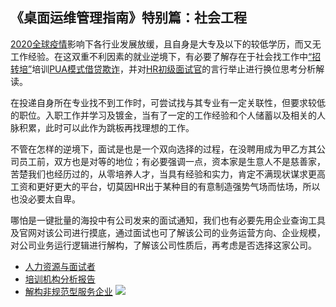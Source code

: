 ## 《桌面运维管理指南》特别篇：社会工程

[2020全球疫情](https://zh.wikipedia.org/zh-hans/2019冠状病毒病疫情)影响下各行业发展放缓，且自身是大专及以下的较低学历，而又无工作经验。在这双重不利因素的就业逆境下，有必要了解存在于社会找工作中[“招转培”](https://hoochanlon.github.io/helpdesk-manual/notice/ti-analysis.html)培训[PUA模式借贷欺诈](https://hoochanlon.github.io/helpdesk-manual/notice/ti-analysis.html#%E5%9F%B9%E8%AE%AD%E6%9C%BA%E6%9E%84%E5%AF%B9pua%E5%BA%94%E7%94%A8%E8%B0%83%E6%9F%A5)，并对[HR初级面试官](https://hoochanlon.github.io/helpdesk-manual/notice/interview.html)的言行举止进行换位思考分析解读。

在投递自身所在专业找不到工作时，可尝试找与其专业有一定关联性，但要求较低的职位。入职工作并学习及镀金，当有了一定的工作经验和个人储蓄以及相关的人脉积累，此时可以此作为跳板再找理想的工作。

不管在怎样的逆境下，面试是也是一个双向选择的过程，在没聘用成为甲乙方其公司员工前，双方也是对等的地位；有必要强调一点，资本家是生意人不是慈善家，苦楚我们也经历过的，从零培养人才，当具有经验和实力，肯定不满现状谋求更高工资和更好更大的平台，切莫因HR出于某种目的有意制造强势气场而怯场，所以也没必要太自卑。

哪怕是一键批量的海投中有公司发来的面试通知，我们也有必要先用企业查询工具及官网对该公司进行摸底，通过面试也可了解该公司的业务运营方向、企业规模，对公司业务运行逻辑进行解构，了解该公司性质后，再考虑是否选择这家公司。

* [人力资源与面试者](https://hoochanlon.github.io/helpdesk-manual/notice/interview.html)
* [培训机构分析报告](https://hoochanlon.github.io/helpdesk-manual/notice/ti-analysis.html)
* [解构非规范型服务企业](https://hoochanlon.github.io/helpdesk-manual/notice/law-sug.html)
![](https://i.postimg.cc/PrvVvZtY/841.png)


<!-- # 《桌面运维管理指南》


著写《桌面运维管理指南》目的，是为了帮助桌面运维工程师解决一些影响办公人员事务效率的软硬件等各类问题，以提高公司整体的办公效率。同时，该书也可作为计算机自由爱好者成为一名具有职业素质的桌面运维工程师指导手册。

本书新增了特别篇社会工程章节，应届实习新人面对社会工作生活，也能从中受益。此外，在[2019-2020全球疫情](https://zh.wikipedia.org/zh-hans/2019冠状病毒病疫情)影响下就业形势严峻，该书也可作为一本IT求职者的快速就业指南。 

![2020-04-25_23-41-35.png](https://i.loli.net/2020/04/25/kIDatTGFr5ibePQ.png) -->






